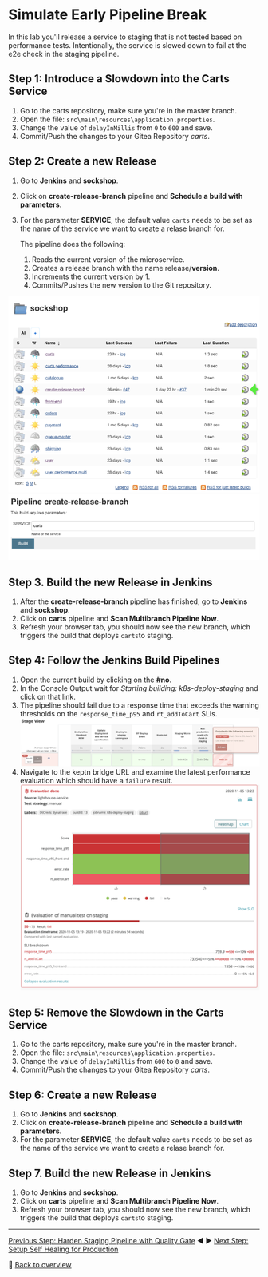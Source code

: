 # Simulate Early Pipeline Break

In this lab you'll release a service to staging that is not tested based on performance tests. Intentionally, the service is slowed down to fail at the e2e check in the staging pipeline.

## Step 1: Introduce a Slowdown into the Carts Service

1. Go to the carts repository, make sure you're in the master branch.
1. Open the file: `src\main\resources\application.properties`.
1. Change the value of `delayInMillis` from `0` to `600` and save.
1. Commit/Push the changes to your Gitea Repository *carts*.

## Step 2: Create a new Release

1. Go to **Jenkins** and **sockshop**.
1. Click on **create-release-branch** pipeline and **Schedule a build with parameters**.
1. For the parameter **SERVICE**, the default value `carts` needs to be set as the name of the service we want to create a relase branch for.

    The pipeline does the following:
    1. Reads the current version of the microservice.
    1. Creates a release branch with the name release/**version**.
    1. Increments the current version by 1.
    1. Commits/Pushes the new version to the Git repository.

![pipeline_release_branch_1](../assets/pipeline_release_branch_1.png)
![pipeline_release_branch_2](../assets/pipeline_release_branch_2.png)

## Step 3. Build the new Release in Jenkins

1. After the **create-release-branch** pipeline has finished, go to **Jenkins** and **sockshop**.
1. Click on **carts** pipeline and **Scan Multibranch Pipeline Now**.
1. Refresh your browser tab, you should now see the new branch, which triggers the build that deploys `carts`to staging.

## Step 4: Follow the Jenkins Build Pipelines

1. Open the current build by clicking on the **#no**.
1. In the Console Output wait for *Starting building: k8s-deploy-staging* and click on that link.
1. The pipeline should fail due to a response time that exceeds the warning thresholds on the `response_time_p95` and `rt_addToCart` SLIs.
![jenkins-stage-view](../assets/jenkins-stage-view.png)
1. Navigate to the keptn bridge URL and examine the latest performance evaluation which should have a `failure` result.
![keptn-bridge-results](../assets/keptn-bridge-results.png)

## Step 5: Remove the Slowdown in the Carts Service

1. Go to the carts repository, make sure you're in the master branch.
1. Open the file: `src\main\resources\application.properties`.
1. Change the value of `delayInMillis` from `600` to `0` and save.
1. Commit/Push the changes to your Gitea Repository *carts*.

## Step 6: Create a new Release

1. Go to **Jenkins** and **sockshop**.
1. Click on **create-release-branch** pipeline and **Schedule a build with parameters**.
1. For the parameter **SERVICE**, the default value `carts` needs to be set as the name of the service we want to create a relase branch for.

## Step 7. Build the new Release in Jenkins

1. Go to **Jenkins** and **sockshop**.
1. Click on **carts** pipeline and **Scan Multibranch Pipeline Now**.
1. Refresh your browser tab, you should now see the new branch, which triggers the build that deploys `carts`to staging.

---
[Previous Step: Harden Staging Pipeline with Quality Gate](../01_Harden_Staging_Pipeline_with_Quality_Gate) :arrow_backward: :arrow_forward: [Next Step: Setup Self Healing for Production](../03_Setup_Self_Healing_for_Production)

:arrow_up_small: [Back to overview](../)

